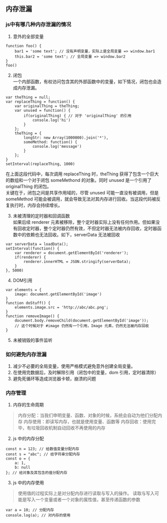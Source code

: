 ## 内存泄漏

### js中有哪几种内存泄漏的情况   
1. 意外的全部变量    
```
function foo() {
    bar1 = 'some text'; // 没有声明变量，实际上是全局变量 => window.bar1
    this.bar2 = 'some text'; // 全局变量 => window.bar2
}
foo()
```

2. 闭包   
一个内部函数，有权访问包含其的外部函数中的变量，如下情况，闭包也会造成内存泄漏。   
```
var theThing = null;
var replaceThing = function() {
    var originalThing = theThing;
    var unused = function() {
        if(originalThing) { // 对于 'originalThing' 的引用
            console.log('hi')        
        }    
    };
    theThing = {
        longStr: new Array(1000000).join('*'),
        someMethod: function() {
            console.log('message')        
        }    
    };
}
setInterval(replaceThing, 1000)
```
在上面这段代码中，每次调用 replaceThing 时，theThing 获得了包含一个巨大的数组和一个对于闭包 someMethond 的对象。同时 unused 是一个引用了 originalThing 的闭包。   
关键在于，闭包之间是共享作用域的，尽管 unused 可能一直没有被调用，但是 someMethod 可能会被调用，就会导致无法对其内存进行回收。当这段代码被反复执行时，内存会持续增长。   

3. 未被清理的定时器和回调函数   
如果后续 renderer 元素被移除，整个定时器实际上没有任何作用。但如果没有回收定时器，整个定时器仍然有效，不但定时器无法被内存回收，定时器函数中的依赖也无法回收。如下，serverData 无法被回收   
```
var serverData = loadData();
setInterval(function() {
    var renderer = document.getElementById('renderer');
    if(renderer) {
        renderer.innerHTML = JSON.stringify(serverData);    
    }
}, 5000)
```

4. DOM引用   
```
var elements = {
    image: document.getElementById('image')
}
function doStuff() {
    elements.image.src = 'http://abc/abc.png';
}
function removeImage() {
    document.body.removeChild(document.getElementById('image'));
    // 这个时候对于 #image 仍然有一个引用，Image 元素，仍然无法被内存回收
}
```

5. 未被销毁的事件监听   


### 如何避免内存泄漏   

1. 减少不必要的全局变量，使用严格模式避免意外创建全局变量。   
2. 在使用完数据后，及时解除引用（闭包中的变量，dom 引用，定时器清除）   
3. 避免死循环等造成浏览器卡顿，崩溃的问题   

### 内存管理

1. 内存的生命周期   
> 内存分配：当我们申明变量、函数、对象的时候，系统会自动为他们分配内存
> 内存使用：即读写内存，也就是使用变量、函数等
> 内存回收：使用完毕，有垃圾回收机制自动回收不再使用的内存

2. js 中的内存分配   
```
const n = 123; // 给数值变量分配内存
const s = "abc"; // 给字符串分配内存
const o = {
    a: 1,
    b: null
}; // 给对象及其包含的值分配内存
```

3. js 中的内存使用   
> 使用值的过程实际上是对分配内存进行读取与写入的操作。
> 读取与写入可能是写入一个变量或者一个对象的属性值，甚至传递函数的参数
```
var a = 10; // 分配内存
console.log(a); // 对内存的使用
```